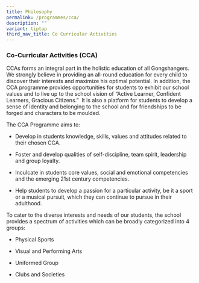 ```yaml
---
title: Philosophy
permalink: /programmes/cca/
description: ""
variant: tiptap
third_nav_title: Co Curricular Activities
---
```

<h3><strong>Co-Curricular Activities (CCA)</strong></h3>
<p>CCAs forms an integral part in the holistic education of all Gongshangers.
We strongly believe in providing an all-round education for every child
to discover their interests and maximize his optimal potential. In addition,
the CCA programme provides opportunities for students to exhibit our school
values and to live up to the school vision of “Active Learner, Confident
Learners, Gracious Citizens.”&nbsp; It is also a platform for students
to develop a sense of identity and belonging to the school and for friendships
to be forged and characters to be moulded.</p>
<p>The CCA Programme aims to:</p>
<ul data-tight="true" class="tight">
<li>
<p>Develop in students knowledge, skills, values and attitudes related to
their chosen CCA.</p>
</li>
<li>
<p>Foster and develop qualities of self-discipline, team spirit, leadership
and group loyalty.</p>
</li>
<li>
<p>Inculcate in students core values, social and emotional competencies and
the emerging 21st century competencies.</p>
</li>
<li>
<p>Help students to develop a passion for a particular activity, be it a
sport or a musical pursuit, which they can continue to pursue in their
adulthood.</p>
</li>
</ul>
<p>To cater to the diverse interests and needs of our students, the school
provides a spectrum of activities which can be broadly categorized into
4 groups:</p>
<ul data-tight="true" class="tight">
<li>
<p>Physical Sports</p>
</li>
<li>
<p>Visual and Performing Arts</p>
</li>
<li>
<p>Uniformed Group</p>
</li>
<li>
<p>Clubs and Societies</p>
</li>
</ul>
<p></p>